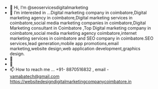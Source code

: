- 👋 Hi, I’m @seoservicesdigitalmarketing
- 👀 I’m interested in ...Digital marketing company in coimbatore,Digital marketing agency in coimbatore,Digital marketing services in coimbatore,social media marketing companies in coimbatore,Digital Marketing consultant in Coimbatore ,Top Digital marketing company in coimbatore,social media marketing agency coimbatore,internet marketing services in coimbatore and SEO company in coimbatore.SEO services,lead generation,mobile app promotions,email marketing,website design,web application development,graphics design.
- 🌱
- 💞️ 
- 📫 How to reach me ... +91- 8870516832 , email - vamabatech@gmail.com 
https://websitedesigndigitalmarketingcompanycoimbatore.in

<!---
seoservicesdigitalmarketing/seoservicesdigitalmarketing is a ✨ special ✨ repository because its `README.md` (this file) appears on your GitHub profile.
You can click the Preview link to take a look at your changes.
--->
